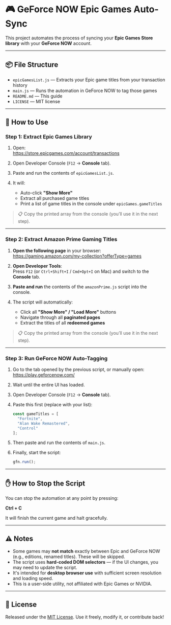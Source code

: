 # 🎮 GeForce NOW Epic Games Auto-Sync

This project automates the process of syncing your **Epic Games Store library** with your **GeForce NOW** account.

---

## 📦 File Structure

- `epicGamesList.js` — Extracts your Epic game titles from your transaction history  
- `main.js` — Runs the automation in GeForce NOW to tag those games  
- `README.md` — This guide  
- `LICENSE` — MIT license

---

## 🚀 How to Use

### Step 1: Extract Epic Games Library

1. Open:  
   https://store.epicgames.com/account/transactions

2. Open Developer Console (`F12` → **Console** tab).

3. Paste and run the contents of `epicGamesList.js`.

4. It will:
   - Auto-click **"Show More"**
   - Extract all purchased game titles
   - Print a list of game titles in the console under `epicGames.gameTitles`

> 📋 Copy the printed array from the console (you’ll use it in the next step).

---

### Step 2: Extract Amazon Prime Gaming Titles

1. **Open the following page** in your browser:  
   https://gaming.amazon.com/my-collection?offerType=games

2. **Open Developer Tools**:  
   Press `F12` (or `Ctrl+Shift+I` / `Cmd+Opt+I` on Mac) and switch to the **Console** tab.

3. **Paste and run** the contents of the `amazonPrime.js` script into the console.

4. The script will automatically:
   - Click all **"Show More" / "Load More"** buttons
   - Navigate through all **paginated pages**
   - Extract the titles of all **redeemed games**

> 📋 Copy the printed array from the console (you’ll use it in the next step).

---

### Step 3: Run GeForce NOW Auto-Tagging

1. Go to the tab opened by the previous script, or manually open:  
   https://play.geforcenow.com/

2. Wait until the entire UI has loaded.

3. Open Developer Console (`F12` → **Console** tab).

4. Paste this first (replace with your list):

   ```js
   const gameTitles = [
     "Fortnite",
     "Alan Wake Remastered",
     "Control"
   ];
   ```

5. Then paste and run the contents of `main.js`.

6. Finally, start the script:

   ```js
   gfn.run();
   ```

---

## ✋ How to Stop the Script

You can stop the automation at any point by pressing:

**Ctrl + C**

It will finish the current game and halt gracefully.

---

## ⚠️ Notes

- Some games may **not match** exactly between Epic and GeForce NOW (e.g., editions, renamed titles). These will be skipped.
- The script uses **hard-coded DOM selectors** — if the UI changes, you may need to update the script.
- It's intended for **desktop browser use** with sufficient screen resolution and loading speed.
- This is a user-side utility, not affiliated with Epic Games or NVIDIA.

---

## 📄 License

Released under the [MIT License](LICENSE). Use it freely, modify it, or contribute back!
